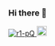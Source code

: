 ### Hi there 👋

<p align="left">
  <a href="https://github.com/r1-pQ/r1-pQ/">
    <img src="https://komarev.com/ghpvc/?username=r1-pQ" alt="r1-pQ" />
  </a>
  <a href="https://github.com/r1-pQ">
    <img height="20" src="https://img.shields.io/github/followers/r1-pQ?label=follow&logo=github&style=flat" />
  </a>
</p>


<!--
**r1-pQ/r1-pQ** is a ✨ _special_ ✨ repository because its `README.md` (this file) appears on your GitHub profile.

Here are some ideas to get you started:

- 🔭 I’m currently working on ...
- 🌱 I’m currently learning ...
- 👯 I’m looking to collaborate on ...
- 🤔 I’m looking for help with ...
- 💬 Ask me about ...
- 📫 How to reach me: ...
- 😄 Pronouns: ...
- ⚡ Fun fact: ...
-->
